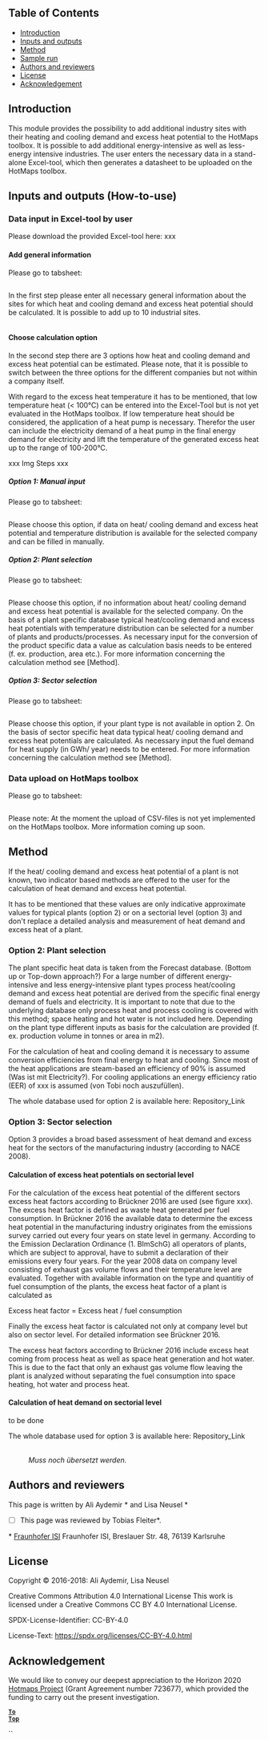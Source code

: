 ## Table of Contents
* [Introduction](#introduction)
* [Inputs and outputs](#inputs-and-outputs)
* [Method](#method)
* [Sample run](#sample-run)
* [Authors and reviewers](#authors-and-reviewers)
* [License](#license)
* [Acknowledgement](#acknowledgement)

## Introduction
This module provides the possibility to add additional industry sites with their heating and cooling demand and excess heat potential to the HotMaps toolbox. It is possible to add additional energy-intensive as well as less-energy intensive industries. The user enters the necessary data in a stand-alone Excel-tool, which then generates a datasheet to be uploaded on the HotMaps toolbox.   

## Inputs and outputs (How-to-use)

### Data input in Excel-tool by user

Please download the provided Excel-tool here: xxx

#### Add general information
Please go to tabsheet: <figure><img src="https://github.com/HotMaps/hotmaps_wiki/blob/master/Images/cm_add_industry_plant/General_information.PNG" alt=""/></figure>

In the first step please enter all necessary general information about the sites for which heat and cooling demand and excess heat potential should be calculated. It is possible to add up to 10 industrial sites. 

<figure><img src="https://github.com/HotMaps/hotmaps_wiki/blob/master/Images/cm_add_industry_plant/General_information_Box.PNG" alt=""/></figure>

#### Choose calculation option

In the second step there are 3 options how heat and cooling demand and excess heat potential can be estimated. Please note, that it is possible to switch between the three options for the different companies but not within a company itself.

With regard to the excess heat temperature it has to be mentioned, that low temperature heat (< 100°C) can be entered into the Excel-Tool but is not yet evaluated in the HotMaps toolbox. If low temperature heat should be considered, the application of a heat pump is necessary. Therefor the user can include the electricity demand of a heat pump in the final energy demand for electricity and lift the temperature of the generated excess heat up to the range of 100-200°C.

xxx Img Steps xxx

##### Option 1: Manual input
Please go to tabsheet: <figure><img src="https://github.com/HotMaps/hotmaps_wiki/blob/master/Images/cm_add_industry_plant/Option1.PNG" alt=""/></figure>

Please choose this option, if data on heat/ cooling demand and excess heat potential and temperature distribution is available for the selected company and can be filled in manually.

##### Option 2: Plant selection
Please go to tabsheet: <figure><img src="https://github.com/HotMaps/hotmaps_wiki/blob/master/Images/cm_add_industry_plant/Option2.PNG" alt=""/></figure>

Please choose this option, if no information about heat/ cooling demand and excess heat potential is available for the selected company. On the basis of a plant specific database typical heat/cooling demand and excess heat potentials with temperature distribution can be selected for a number of plants and products/processes. 
As necessary input for the conversion of the product specific data a value as calculation basis needs to be entered (f. ex. production, area etc.). For more information concerning the calculation method see [Method].

##### Option 3: Sector selection
Please go to tabsheet: <figure><img src="https://github.com/HotMaps/hotmaps_wiki/blob/master/Images/cm_add_industry_plant/Option3.PNG" alt=""/></figure>

Please choose this option, if your plant type is not available in option 2. On the basis of sector specific heat data typical heat/ cooling demand and excess heat potentials are calculated. As necessary input the fuel demand for heat supply (in GWh/ year) needs to be entered. For more information concerning the calculation method see [Method].

### Data upload on HotMaps toolbox
Please go to tabsheet: <figure><img src="https://github.com/HotMaps/hotmaps_wiki/blob/master/Images/cm_add_industry_plant/Data_Import.PNG" alt=""/></figure>

Please note: At the moment the upload of CSV-files is not yet implemented on the HotMaps toolbox. More information coming up soon.

## Method

If the heat/ cooling demand and excess heat potential of a plant is not known, two indicator based methods are offered to the user for the calculation of heat demand and excess heat potential. 

It has to be mentioned that these values are only indicative approximate values for typical plants (option 2) or on a sectorial level (option 3) and don't replace a detailed analysis and measurement of heat demand and excess heat of a plant.


### Option 2: Plant selection
The plant specific heat data is taken from the Forecast database. (Bottom up or Top-down approach?) For a large number of different energy-intensive and less energy-intensive plant types process heat/cooling demand and excess heat potential are derived from the specific final energy demand of fuels and electricity. 
It is important to note that due to the underlying database only process heat and process cooling is covered with this method; space heating and hot water is not included here. Depending on the plant type different inputs as basis for the calculation are provided (f. ex. production volume in tonnes or area in m2).

For the calculation of heat and cooling demand it is necessary to assume conversion efficiencies from final energy to heat and cooling. Since most of the heat applications are steam-based an efficiency of 90% is assumed (Was ist mit Electricity?). For cooling applications an energy efficiency ratio (EER) of xxx is assumed (von Tobi noch auszufüllen).

The whole database used for option 2 is available here: Repository_Link

### Option 3: Sector selection
Option 3 provides a broad based assessment of heat demand and excess heat for the sectors of the manufacturing industry (according to NACE 2008). 

#### Calculation of excess heat potentials on sectorial level
For the calculation of the excess heat potential of the different sectors excess heat factors according to Brückner 2016 are used (see figure xxx). The excess heat factor is defined as waste heat generated per fuel consumption.
In Brückner 2016 the available data to determine the excess heat potential in the manufacturing industry originates from the emissions survey carried out every four years on state level in germany. 
According to the Emission Declaration Ordinance (1. BImSchG) all operators of plants, which are subject to approval, have to submit a declaration of their emissions every four years. 
For the year 2008 data on company level consisting of exhaust gas volume flows and their temperature level are evaluated. Together with available information on the type and quantitiy of fuel consumption of the plants, the excess heat factor of a plant is calculated as

Excess heat factor = Excess heat / fuel consumption

Finally the excess heat factor is calculated not only at company level but also on sector level. For detailed information see Brückner 2016.

The excess heat factors according to Brückner 2016 include excess heat coming from process heat as well as space heat generation and hot water. This is due to the fact that only an exhaust gas volume flow leaving the plant is analyzed without separating the fuel consumption into space heating, hot water and process heat.

#### Calculation of heat demand on sectorial level

to be done

The whole database used for option 3 is available here: Repository_Link

<figure><img src="https://github.com/HotMaps/hotmaps_wiki/blob/master/Images/cm_add_industry_plant/Factors.PNG" alt=""/>
<figcaption><i> <br /> Muss noch übersetzt werden.</i></figcaption>
</figure>

## Authors and reviewers

This page is written by Ali Aydemir \* and Lisa Neusel \*
- [ ] This page was reviewed by Tobias Fleiter\*.

\* [Fraunhofer ISI](https://isi.fraunhofer.de/)
Fraunhofer ISI, Breslauer Str. 48, 
76139 Karlsruhe

## License
Copyright © 2016-2018: Ali Aydemir, Lisa Neusel

Creative Commons Attribution 4.0 International License
This work is licensed under a Creative Commons CC BY 4.0 International License.

SPDX-License-Identifier: CC-BY-4.0

License-Text: https://spdx.org/licenses/CC-BY-4.0.html


## Acknowledgement
We would like to convey our deepest appreciation to the Horizon 2020 [Hotmaps Project](https://www.hotmaps-project.eu) (Grant Agreement number 723677), which provided the funding to carry out the present investigation.

<code><ins>**[To Top](#table-of-contents)**</ins></code>

``